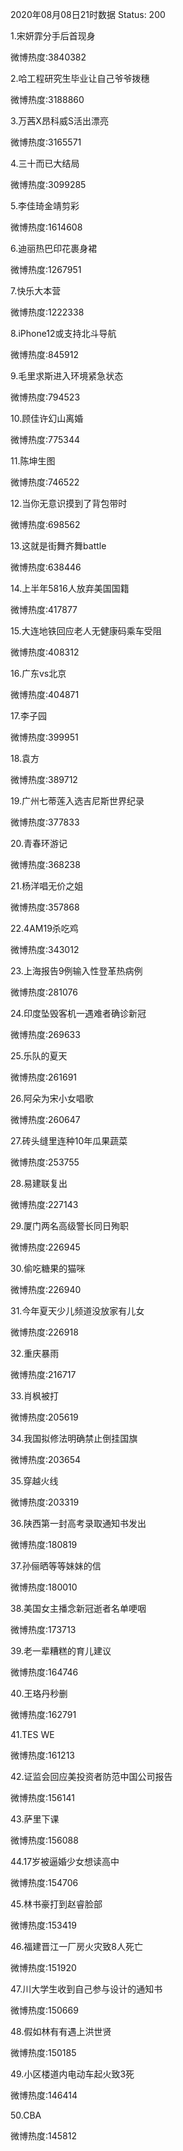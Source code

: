 2020年08月08日21时数据
Status: 200

1.宋妍霏分手后首现身

微博热度:3840382

2.哈工程研究生毕业让自己爷爷拨穗

微博热度:3188860

3.万茜X昂科威S活出漂亮

微博热度:3165571

4.三十而已大结局

微博热度:3099285

5.李佳琦金靖剪彩

微博热度:1614608

6.迪丽热巴印花裹身裙

微博热度:1267951

7.快乐大本营

微博热度:1222338

8.iPhone12或支持北斗导航

微博热度:845912

9.毛里求斯进入环境紧急状态

微博热度:794523

10.顾佳许幻山离婚

微博热度:775344

11.陈坤生图

微博热度:746522

12.当你无意识摸到了背包带时

微博热度:698562

13.这就是街舞齐舞battle

微博热度:638446

14.上半年5816人放弃美国国籍

微博热度:417877

15.大连地铁回应老人无健康码乘车受阻

微博热度:408312

16.广东vs北京

微博热度:404871

17.李子园

微博热度:399951

18.袁方

微博热度:389712

19.广州七蒂莲入选吉尼斯世界纪录

微博热度:377833

20.青春环游记

微博热度:368238

21.杨洋唱无价之姐

微博热度:357868

22.4AM19杀吃鸡

微博热度:343012

23.上海报告9例输入性登革热病例

微博热度:281076

24.印度坠毁客机一遇难者确诊新冠

微博热度:269633

25.乐队的夏天

微博热度:261691

26.阿朵为宋小女唱歌

微博热度:260647

27.砖头缝里连种10年瓜果蔬菜

微博热度:253755

28.易建联复出

微博热度:227143

29.厦门两名高级警长同日殉职

微博热度:226945

30.偷吃糖果的猫咪

微博热度:226940

31.今年夏天少儿频道没放家有儿女

微博热度:226918

32.重庆暴雨

微博热度:216717

33.肖枫被打

微博热度:205619

34.我国拟修法明确禁止倒挂国旗

微博热度:203654

35.穿越火线

微博热度:203319

36.陕西第一封高考录取通知书发出

微博热度:180819

37.孙俪晒等等妹妹的信

微博热度:180010

38.美国女主播念新冠逝者名单哽咽

微博热度:173713

39.老一辈糟糕的育儿建议

微博热度:164746

40.王珞丹秒删

微博热度:162791

41.TES WE

微博热度:161213

42.证监会回应美投资者防范中国公司报告

微博热度:156141

43.萨里下课

微博热度:156088

44.17岁被逼婚少女想读高中

微博热度:154706

45.林书豪打到赵睿脸部

微博热度:153419

46.福建晋江一厂房火灾致8人死亡

微博热度:151920

47.川大学生收到自己参与设计的通知书

微博热度:150669

48.假如林有有遇上洪世贤

微博热度:150185

49.小区楼道内电动车起火致3死

微博热度:146414

50.CBA

微博热度:145812

